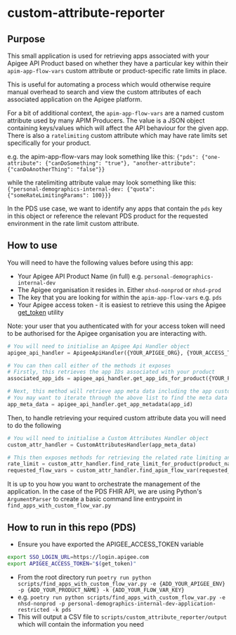 # custom-attribute-reporter

## Purpose
This small application is used for retrieving apps associated with your Apigee API Product based on whether they have a
particular key within their `apim-app-flow-vars` custom attribute or product-specific rate limits in place.

This is useful for automating a process which would otherwise require manual overhead to search and view the custom
attributes of each associated application on the Apigee platform.

For a bit of additional context, the `apim-app-flow-vars` are a named custom attribute used by many APIM Producers. The
value is a JSON object containing keys/values which will affect the API behaviour for the given app. There is also
a `ratelimiting` custom attribute which may have rate limits set specifically for your product.

e.g. the apim-app-flow-vars may look something like this:
```{"pds": {"one-attribute": {"canDoSomething": "true"}, "another-attribute": {"canDoAnotherThing": "false"}}```

while the ratelimiting attribute value may look something like this:
```{"personal-demographics-internal-dev: {"quota": {"someRateLimitingParams": 100}}}```

In the PDS use case, we want to identify any apps that contain the `pds` key in this object or reference the relevant
PDS product for the requested environment in the rate limit custom attribute.

## How to use
You will need to have the following values before using this app:
- Your Apigee API Product Name (in full) e.g. `personal-demographics-internal-dev`
- The Apigee organisation it resides in. Either `nhsd-nonprod` or `nhsd-prod`
- The key that you are looking for within the `apim-app-flow-vars` e.g. `pds`
- Your Apigee access token - it is easiest to retrieve this using the Apigee [get_token](https://docs.apigee.com/api-platform/system-administration/using-gettoken) utility

Note: your user that you authenticated with for your access token will need to be authorised for the Apigee organisation
you are interacting with.

```python
# You will need to initialise an Apigee Api Handler object
apigee_api_handler = ApigeeApiHandler({YOUR_APIGEE_ORG}, {YOUR_ACCESS_TOKEN})

# You can then call either of the methods it exposes
# Firstly, this retrieves the app IDs associated with your product
associated_app_ids = apigee_api_handler.get_app_ids_for_product({YOUR_PRODUCT_NAME})

# Next, this method will retrieve app meta data including the app custom attributes
# You may want to iterate through the above list to find the meta data for all the relevant apps
app_meta_data = apigee_api_handler.get_app_metadata(app_id)
```

Then, to handle retrieving your required custom attribute data you will need to do the following
```python
# You will need to initialise a Custom Attributes Handler object
custom_attr_handler = CustomAttributesHandler(app_meta_data)

# This then exposes methods for retrieving the related rate limiting and apim-flow-var custom attributes
rate_limit = custom_attr_handler.find_rate_limit_for_product(product_name)
requested_flow_vars = custom_attr_handler.find_apim_flow_var(requested_flow_var_key)
```

It is up to you how you want to orchestrate the management of the application. In the case of the PDS FHIR API, we are
using Python's `ArgumentParser` to create a basic command line entrypoint in `find_apps_with_custom_flow_var.py`

## How to run in this repo (PDS)
- Ensure you have exported the APIGEE_ACCESS_TOKEN variable

```bash
export SSO_LOGIN_URL=https://login.apigee.com
export APIGEE_ACCESS_TOKEN="$(get_token)"
```

- From the root directory run `poetry run python scripts/find_apps_with_custom_flow_var.py -e {ADD_YOUR_APIGEE_ENV} -p {ADD_YOUR_PRODUCT_NAME} -k {ADD_YOUR_FLOW_VAR_KEY}`
- e.g. `poetry run python scripts/find_apps_with_custom_flow_var.py -e nhsd-nonprod -p personal-demographics-internal-dev-application-restricted -k pds`
- This will output a CSV file to `scripts/custom_attribute_reporter/output` which will contain the information you need
